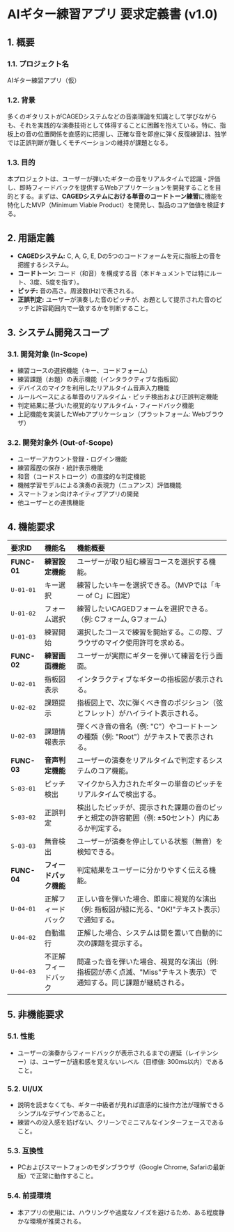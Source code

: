 # AIギター練習アプリ 要求定義書 (v1.0)

## 1. 概要

### 1.1. プロジェクト名

AIギター練習アプリ（仮）

### 1.2. 背景

多くのギタリストがCAGEDシステムなどの音楽理論を知識として学びながらも、それを実践的な演奏技術として体得することに困難を抱えている。特に、指板上の音の位置関係を直感的に把握し、正確な音を即座に弾く反復練習は、独学では正誤判断が難しくモチベーションの維持が課題となる。

### 1.3. 目的

本プロジェクトは、ユーザーが弾いたギターの音をリアルタイムで認識・評価し、即時フィードバックを提供するWebアプリケーションを開発することを目的とする。まずは、**CAGEDシステムにおける単音のコードトーン練習**に機能を特化したMVP（Minimum Viable Product）を開発し、製品のコア価値を検証する。

## 2. 用語定義

- **CAGEDシステム:** C, A, G, E, Dの5つのコードフォームを元に指板上の音を把握するシステム。
- **コードトーン:** コード（和音）を構成する音（本ドキュメントでは特にルート、3度、5度を指す）。
- **ピッチ:** 音の高さ。周波数(Hz)で表される。
- **正誤判定:** ユーザーが演奏した音のピッチが、お題として提示された音のピッチと許容範囲内で一致するかを判断すること。

## 3. システム開発スコープ

### 3.1. 開発対象 (In-Scope)

- 練習コースの選択機能（キー、コードフォーム）
- 練習課題（お題）の表示機能（インタラクティブな指板図）
- デバイスのマイクを利用したリアルタイム音声入力機能
- ルールベースによる単音のリアルタイム・ピッチ検出および正誤判定機能
- 判定結果に基づいた視覚的なリアルタイム・フィードバック機能
- 上記機能を実装したWebアプリケーション（プラットフォーム: Webブラウザ）

### 3.2. 開発対象外 (Out-of-Scope)

- ユーザーアカウント登録・ログイン機能
- 練習履歴の保存・統計表示機能
- 和音（コードストローク）の直接的な判定機能
- 機械学習モデルによる演奏の表現力（ニュアンス）評価機能
- スマートフォン向けネイティブアプリの開発
- 他ユーザーとの連携機能

## 4. 機能要求

| 要求ID | 機能名 | 機能概要 |
| :--- | :--- | :--- |
| **FUNC-01** | **練習設定機能** | ユーザーが取り組む練習コースを選択する機能。 |
| `U-01-01` | キー選択 | 練習したいキーを選択できる。（MVPでは「キー of C」に固定） |
| `U-01-02` | フォーム選択 | 練習したいCAGEDフォームを選択できる。（例: Cフォーム, Gフォーム） |
| `U-01-03` | 練習開始 | 選択したコースで練習を開始する。この際、ブラウザのマイク使用許可を求める。 |
| **FUNC-02** | **練習画面機能** | ユーザーが実際にギターを弾いて練習を行う画面。 |
| `U-02-01` | 指板図表示 | インタラクティブなギターの指板図が表示される。 |
| `U-02-02` | 課題提示 | 指板図上で、次に弾くべき音のポジション（弦とフレット）がハイライト表示される。 |
| `U-02-03` | 課題情報表示 | 弾くべき音の音名（例: "C"）やコードトーンの種類（例: "Root"）がテキストで表示される。 |
| **FUNC-03** | **音声判定機能** | ユーザーの演奏をリアルタイムで判定するシステムのコア機能。 |
| `S-03-01` | ピッチ検出 | マイクから入力されたギターの単音のピッチをリアルタイムで検出する。 |
| `S-03-02` | 正誤判定 | 検出したピッチが、提示された課題の音のピッチと規定の許容範囲（例: ±50セント）内にあるか判定する。 |
| `S-03-03` | 無音検出 | ユーザーが演奏を停止している状態（無音）を検知できる。 |
| **FUNC-04** | **フィードバック機能** | 判定結果をユーザーに分かりやすく伝える機能。 |
| `U-04-01` | 正解フィードバック | 正しい音を弾いた場合、即座に視覚的な演出（例: 指板図が緑に光る、"OK!"テキスト表示）で通知する。 |
| `U-04-02` | 自動進行 | 正解した場合、システムは間を置いて自動的に次の課題を提示する。 |
| `U-04-03` | 不正解フィードバック | 間違った音を弾いた場合、視覚的な演出（例: 指板図が赤く点滅、"Miss"テキスト表示）で通知する。同じ課題が継続される。 |

## 5. 非機能要求

### 5.1. 性能

- ユーザーの演奏からフィードバックが表示されるまでの遅延（レイテンシー）は、ユーザーが違和感を覚えないレベル（目標値: 300ms以内）であること。

### 5.2. UI/UX

- 説明を読まなくても、ギター中級者が見れば直感的に操作方法が理解できるシンプルなデザインであること。
- 練習への没入感を妨げない、クリーンでミニマルなインターフェースであること。

### 5.3. 互換性

- PCおよびスマートフォンのモダンブラウザ（Google Chrome, Safariの最新版）で正常に動作すること。

### 5.4. 前提環境

- 本アプリの使用には、ハウリングや過度なノイズを避けるため、ある程度静かな環境が推奨される。